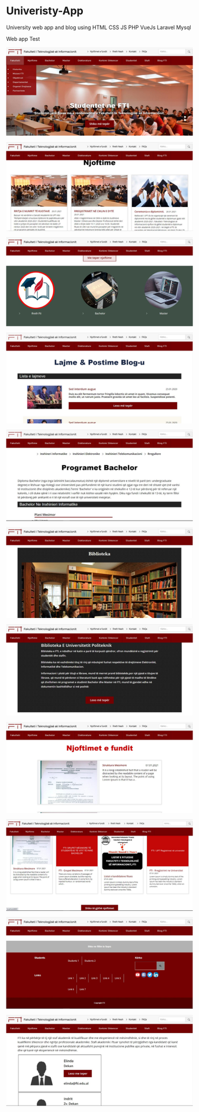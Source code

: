 # Univeristy-App
University web app and blog using HTML CSS JS PHP VueJs Laravel Mysql

Web app Test

![](images/1.JPG)


![](images/2.JPG)


![](images/3.JPG)


![](images/4.JPG)


![](images/5.JPG)


![](images/6.JPG)


![](images/7.JPG)


![](images/8.JPG)


![](images/9.JPG)


![](images/10.JPG)


![](images/11.JPG)


